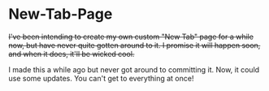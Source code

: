 # New-Tab-Page

~~I've been intending to create my own custom "New Tab" page for a while now, but have never quite gotten around to it. I promise it will happen soon, and when it does, it'll be wicked cool.~~

I made this a while ago but never got around to committing it. Now, it could use some updates. You can't get to everything at once!
